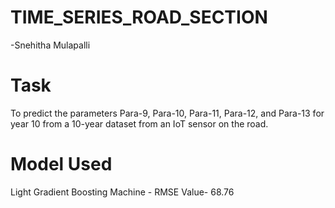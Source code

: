 # TIME_SERIES_ROAD_SECTION
-Snehitha Mulapalli
# Task
To predict the parameters Para-9, Para-10, Para-11, Para-12, and Para-13 for year 10 from a 10-year dataset from an IoT sensor on the road.
# Model Used
Light Gradient Boosting Machine - RMSE Value- 68.76
